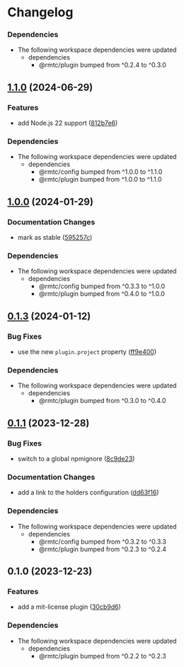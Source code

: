 # Changelog

### Dependencies

* The following workspace dependencies were updated
  * dependencies
    * @rmtc/plugin bumped from ^0.2.4 to ^0.3.0

## [1.1.0](https://github.com/rowanmanning/toolchain/compare/plugin-mit-license-v1.0.0...plugin-mit-license-v1.1.0) (2024-06-29)


### Features

* add Node.js 22 support ([812b7e6](https://github.com/rowanmanning/toolchain/commit/812b7e6bff71d677a144767a61e8dfed615a5094))


### Dependencies

* The following workspace dependencies were updated
  * dependencies
    * @rmtc/config bumped from ^1.0.0 to ^1.1.0
    * @rmtc/plugin bumped from ^1.0.0 to ^1.1.0

## [1.0.0](https://github.com/rowanmanning/toolchain/compare/plugin-mit-license-v0.1.3...plugin-mit-license-v1.0.0) (2024-01-29)


### Documentation Changes

* mark as stable ([595257c](https://github.com/rowanmanning/toolchain/commit/595257cdb79b451a728a60d67063279f4b7b9105))


### Dependencies

* The following workspace dependencies were updated
  * dependencies
    * @rmtc/config bumped from ^0.3.3 to ^1.0.0
    * @rmtc/plugin bumped from ^0.4.0 to ^1.0.0

## [0.1.3](https://github.com/rowanmanning/toolchain/compare/plugin-mit-license-v0.1.2...plugin-mit-license-v0.1.3) (2024-01-12)


### Bug Fixes

* use the new `plugin.project` property ([ff9e400](https://github.com/rowanmanning/toolchain/commit/ff9e400540756b17666fe23aed234c58f4d85009))


### Dependencies

* The following workspace dependencies were updated
  * dependencies
    * @rmtc/plugin bumped from ^0.3.0 to ^0.4.0

## [0.1.1](https://github.com/rowanmanning/toolchain/compare/plugin-mit-license-v0.1.0...plugin-mit-license-v0.1.1) (2023-12-28)


### Bug Fixes

* switch to a global npmignore ([8c9de23](https://github.com/rowanmanning/toolchain/commit/8c9de2325e0783d1471cbd0f17a684d5eb301246))


### Documentation Changes

* add a link to the holders configuration ([dd63f16](https://github.com/rowanmanning/toolchain/commit/dd63f16ca9eecf5ddbbb18f617dd16164b09a266))


### Dependencies

* The following workspace dependencies were updated
  * dependencies
    * @rmtc/config bumped from ^0.3.2 to ^0.3.3
    * @rmtc/plugin bumped from ^0.2.3 to ^0.2.4

## 0.1.0 (2023-12-23)


### Features

* add a mit-license plugin ([30cb9d6](https://github.com/rowanmanning/toolchain/commit/30cb9d6788caba6aa7a1a44ba40173e4f0b56a67))


### Dependencies

* The following workspace dependencies were updated
  * dependencies
    * @rmtc/plugin bumped from ^0.2.2 to ^0.2.3
